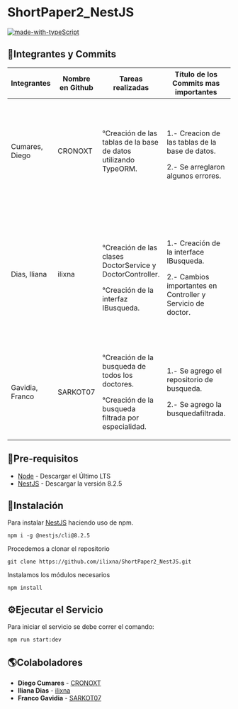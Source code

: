 # ShortPaper2_NestJS

[![made-with-typeScript](https://img.shields.io/badge/Made%20with-NestJS-1f425f.svg)](https://nestjs.com/)

## 🔰Integrantes y Commits

| Integrantes | Nombre en Github | Tareas realizadas | Título de los Commits mas importantes | Descripciones de los Commits |
| ------------| ---------------- | ------------------| ----------------------- | ---------------------------- |
| Cumares, Diego | CRONOXT | <p>°Creación de las tablas de la base de datos utilizando TypeORM.</p> | <p>1.- Creacion de las tablas de la base de datos.</p>2.- Se arreglaron algunos errores. | <p>1.- Se crearon la tablas doctor, especialidad, especialidad_categories_doctor, a traves de los entity.</p>2.- Se agregó la clase abstracta de Persona para que la clase Doctor extienda de ella y a su vez que la clase DoctorEntity Extienda de doctor para adoptar sus comportamientos.|
| Dias, Iliana | ilixna | <p>°Creación de las clases DoctorService y DoctorController. </p>°Creación de la interfaz IBusqueda. | <p>1.- Creación de la interface IBusqueda. </p>2.- Cambios importantes en Controller y Servicio de doctor. | <p>1.- Creación de la interface IBusqueda y se arreglaron algunos detalles dentro de la clase DoctorController Y DoctorService. </p>2.- Se crearon los métodos busquedaDoctores y busquedaFiltradaDoctores en servicio y en el controlador busquedaDoctores y buscarDoctorPorEspecialidad. Ademas, se creo la clase ResponseToReturn para facilitar el manejo de los datos. |
| Gavidia, Franco | SARKOT07 | <p>°Creación de la busqueda de todos los doctores. </p><p>°Creación de la busqueda filtrada por especialidad. | <p>1.- Se agrego el repositorio de busqueda. </p><p>2.- Se agrego la busquedafiltrada. </p> | <p>1.- Se agrego la búsqueda de todos los doctores, también se modifico la interface IBusqueda. </p><p>2.- Se agrego la búsqueda filtrada por especialidad, y se modifico las tablas de la entidad doctor. </p> |

## 📑Pre-requisitos
- [Node](https://nodejs.org/en/) - Descargar el Último LTS
- [NestJS](https://www.typescriptlang.org) - Descargar la versión 8.2.5
## 📌Instalación

Para instalar [NestJS](https://nestjs.com/) haciendo uso de npm.

```
npm i -g @nestjs/cli@8.2.5
```

Procedemos a clonar el repositorio

```
git clone https://github.com/ilixna/ShortPaper2_NestJS.git
```

Instalamos los módulos necesarios

```
npm install
```
## ⚙️Ejecutar el Servicio

Para iniciar el servicio se debe correr el comando:
```
npm run start:dev
```

## 🌎Colaboladores

- **Diego Cumares** - [CRONOXT](https://github.com/CRONOXT)
- **Iliana Dias** - [ilixna](https://github.com/ilixna)
- **Franco Gavidia** - [SARKOT07](https://github.com/SARKOT07)